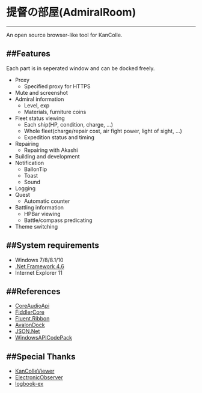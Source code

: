 # 提督の部屋(AdmiralRoom)
---

An open source browser-like tool for KanColle.

##Features
---

Each part is in seperated window and can be docked freely.
* Proxy
    * Specified proxy for HTTPS
* Mute and screenshot
* Admiral information
    * Level, exp
    * Materials, furniture coins
* Fleet status viewing
    * Each ship(HP, condition, charge, ...)
    * Whole fleet(charge/repair cost, air fight power, light of sight, ...)
    * Expedition status and timing
* Repairing
    * Repairing with Akashi
* Building and development
* Notification
    * BallonTip
    * Toast
    * Sound
* Logging
* Quest
    * Automatic counter
* Battling information
    * HPBar viewing
    * Battle/compass predicating
* Theme switching

##System requirements
---

+ Windows 7/8/8.1/10
+ [.Net Framework 4.6](https://go.microsoft.com/fwlink/?LinkId=528222)
+ Internet Explorer 11

##References
---

+ [CoreAudioApi](http://netcoreaudio.codeplex.com/)
+ [FiddlerCore](http://fiddler2.com/fiddlercore)
+ [Fluent.Ribbon](https://github.com/fluentribbon/Fluent.Ribbon)
+ [AvalonDock](http://wpftoolkit.codeplex.com/)
+ [JSON.Net](http://www.newtonsoft.com/json)
+ [WindowsAPICodePack](http://archive.msdn.microsoft.com/WindowsAPICodePack)

##Special Thanks
---

+ [KanColleViewer](https://github.com/Grabacr07/KanColleViewer)
+ [ElectronicObserver](https://github.com/andanteyk/ElectronicObserver)
+ [logbook-ex](https://github.com/nekopanda/logbook)